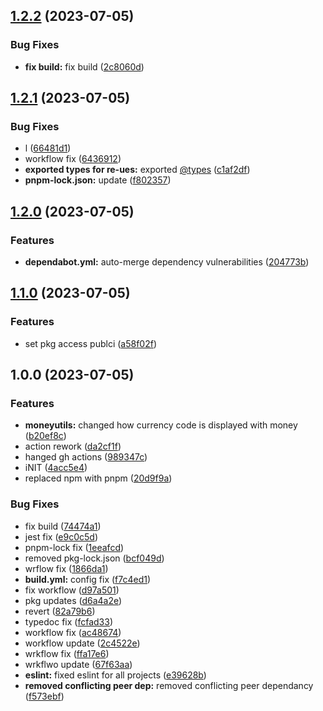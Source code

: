 ## [1.2.2](https://github.com/hands-in/money-node/compare/v1.2.1...v1.2.2) (2023-07-05)


### Bug Fixes

* **fix build:** fix build ([2c8060d](https://github.com/hands-in/money-node/commit/2c8060d21d2fbd64870f5da4af9f4852eefd806c))

## [1.2.1](https://github.com/Hands-In/money-node/compare/v1.2.0...v1.2.1) (2023-07-05)


### Bug Fixes

* l ([66481d1](https://github.com/Hands-In/money-node/commit/66481d1d434ef2a113afd84b2830d56ea6f678f1))
* workflow fix ([6436912](https://github.com/Hands-In/money-node/commit/6436912307ac8e857fea695578be65e4793fc31a))
* **exported types for re-ues:** exported [@types](https://github.com/types) ([c1af2df](https://github.com/Hands-In/money-node/commit/c1af2dfa16d410f72e27daf26c4bd756f26b7664))
* **pnpm-lock.json:** update ([f802357](https://github.com/Hands-In/money-node/commit/f8023579c788dc24b199f13cb782fc2714a55434))

## [1.2.0](https://github.com/Hands-In/money-node/compare/v1.1.0...v1.2.0) (2023-07-05)


### Features

* **dependabot.yml:** auto-merge dependency vulnerabilities ([204773b](https://github.com/Hands-In/money-node/commit/204773bc83be6046ed7073697c7c3c3d251d5a6d))

## [1.1.0](https://github.com/Hands-In/money-node/compare/v1.0.0...v1.1.0) (2023-07-05)


### Features

* set pkg access publci ([a58f02f](https://github.com/Hands-In/money-node/commit/a58f02f9c48e4365aa06f4f67af1f971ee98c72e))

## 1.0.0 (2023-07-05)


### Features

* **moneyutils:** changed how currency code is displayed with money ([b20ef8c](https://github.com/Hands-In/money-node/commit/b20ef8c9179e7f64ab983f766595937cc2cd98e2))
* action rework ([da2cf1f](https://github.com/Hands-In/money-node/commit/da2cf1f0fbc20beae67bcda87f75466ab0e31157))
* hanged gh actions ([989347c](https://github.com/Hands-In/money-node/commit/989347ca2f5c6da21a026e73679d021db4efdd59))
* iNIT ([4acc5e4](https://github.com/Hands-In/money-node/commit/4acc5e4a8405f69d39566652370b00466f9135b5))
* replaced npm with pnpm ([20d9f9a](https://github.com/Hands-In/money-node/commit/20d9f9add9b45868bc0661ea79273a437a09e342))


### Bug Fixes

* fix build ([74474a1](https://github.com/Hands-In/money-node/commit/74474a1bed0ac51bfd730011ec7c7762f5f5c189))
* jest fix ([e9c0c5d](https://github.com/Hands-In/money-node/commit/e9c0c5d8175e7103409d8d17da5063428add4f3c))
* pnpm-lock fix ([1eeafcd](https://github.com/Hands-In/money-node/commit/1eeafcd04c98a2505193cecf279c2ead3c561a9a))
* removed pkg-lock.json ([bcf049d](https://github.com/Hands-In/money-node/commit/bcf049df4ee724ea65ccfcf2b194002a67b84ef6))
* wrflow fix ([1866da1](https://github.com/Hands-In/money-node/commit/1866da1b133268cfa3430afc7eb2cb40b0951682))
* **build.yml:** config fix ([f7c4ed1](https://github.com/Hands-In/money-node/commit/f7c4ed1fcdd4a0151384c6b475d201482aee4949))
* fix workflow ([d97a501](https://github.com/Hands-In/money-node/commit/d97a501fa199e527b61221e3b3d70e2d49e6e3bb))
* pkg updates ([d6a4a2e](https://github.com/Hands-In/money-node/commit/d6a4a2e4be44e5b8c55705aea98bd2444c5e4035))
* revert ([82a79b6](https://github.com/Hands-In/money-node/commit/82a79b6dd59029d0bfc305e987769fe2cbae5fa0))
* typedoc fix ([fcfad33](https://github.com/Hands-In/money-node/commit/fcfad33074a932224c7bcde458a4633c68f5e350))
* workflow fix ([ac48674](https://github.com/Hands-In/money-node/commit/ac4867431b46aaed1e6ae92161aad3f1b21dd726))
* workflow update ([2c4522e](https://github.com/Hands-In/money-node/commit/2c4522e6bcb7b1ff1d1ef32f6b10b32f4f4a0bbd))
* wrkflow fix ([ffa17e6](https://github.com/Hands-In/money-node/commit/ffa17e619f21dccded62598f636d6118f5b5ac5c))
* wrkflwo update ([67f63aa](https://github.com/Hands-In/money-node/commit/67f63aa3246bb785ba03fc375a0b70627572ac5d))
* **eslint:** fixed eslint for all projects ([e39628b](https://github.com/Hands-In/money-node/commit/e39628b2eacd6470093944365acd6affc99e5e5e))
* **removed conflicting peer dep:** removed conflicting peer dependancy ([f573ebf](https://github.com/Hands-In/money-node/commit/f573ebfed2a708c2d0564668769bee8fbd9a235c))
